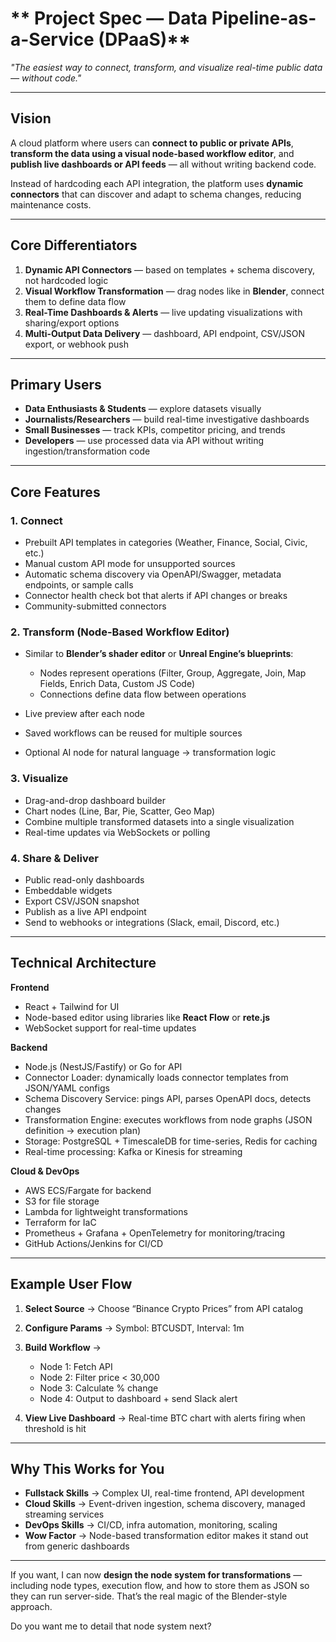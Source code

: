 

# ** Project Spec — Data Pipeline-as-a-Service (DPaaS)**

*"The easiest way to connect, transform, and visualize real-time public data — without code."*

---

## **Vision**

A cloud platform where users can **connect to public or private APIs**, **transform the data using a visual node-based workflow editor**, and **publish live dashboards or API feeds** — all without writing backend code.

Instead of hardcoding each API integration, the platform uses **dynamic connectors** that can discover and adapt to schema changes, reducing maintenance costs.

---

## **Core Differentiators**

1. **Dynamic API Connectors** — based on templates + schema discovery, not hardcoded logic
2. **Visual Workflow Transformation** — drag nodes like in **Blender**, connect them to define data flow
3. **Real-Time Dashboards & Alerts** — live updating visualizations with sharing/export options
4. **Multi-Output Data Delivery** — dashboard, API endpoint, CSV/JSON export, or webhook push

---

## **Primary Users**

* **Data Enthusiasts & Students** — explore datasets visually
* **Journalists/Researchers** — build real-time investigative dashboards
* **Small Businesses** — track KPIs, competitor pricing, and trends
* **Developers** — use processed data via API without writing ingestion/transformation code

---

## **Core Features**

### **1. Connect**

* Prebuilt API templates in categories (Weather, Finance, Social, Civic, etc.)
* Manual custom API mode for unsupported sources
* Automatic schema discovery via OpenAPI/Swagger, metadata endpoints, or sample calls
* Connector health check bot that alerts if API changes or breaks
* Community-submitted connectors

### **2. Transform (Node-Based Workflow Editor)**

* Similar to **Blender’s shader editor** or **Unreal Engine’s blueprints**:

  * Nodes represent operations (Filter, Group, Aggregate, Join, Map Fields, Enrich Data, Custom JS Code)
  * Connections define data flow between operations
* Live preview after each node
* Saved workflows can be reused for multiple sources
* Optional AI node for natural language → transformation logic

### **3. Visualize**

* Drag-and-drop dashboard builder
* Chart nodes (Line, Bar, Pie, Scatter, Geo Map)
* Combine multiple transformed datasets into a single visualization
* Real-time updates via WebSockets or polling

### **4. Share & Deliver**

* Public read-only dashboards
* Embeddable widgets
* Export CSV/JSON snapshot
* Publish as a live API endpoint
* Send to webhooks or integrations (Slack, email, Discord, etc.)

---

## **Technical Architecture**

**Frontend**

* React + Tailwind for UI
* Node-based editor using libraries like **React Flow** or **rete.js**
* WebSocket support for real-time updates

**Backend**

* Node.js (NestJS/Fastify) or Go for API
* Connector Loader: dynamically loads connector templates from JSON/YAML configs
* Schema Discovery Service: pings API, parses OpenAPI docs, detects changes
* Transformation Engine: executes workflows from node graphs (JSON definition → execution plan)
* Storage: PostgreSQL + TimescaleDB for time-series, Redis for caching
* Real-time processing: Kafka or Kinesis for streaming

**Cloud & DevOps**

* AWS ECS/Fargate for backend
* S3 for file storage
* Lambda for lightweight transformations
* Terraform for IaC
* Prometheus + Grafana + OpenTelemetry for monitoring/tracing
* GitHub Actions/Jenkins for CI/CD

---

## **Example User Flow**

1. **Select Source** → Choose “Binance Crypto Prices” from API catalog
2. **Configure Params** → Symbol: BTCUSDT, Interval: 1m
3. **Build Workflow** →

   * Node 1: Fetch API
   * Node 2: Filter price < 30,000
   * Node 3: Calculate % change
   * Node 4: Output to dashboard + send Slack alert
4. **View Live Dashboard** → Real-time BTC chart with alerts firing when threshold is hit

---

## **Why This Works for You**

* **Fullstack Skills** → Complex UI, real-time frontend, API development
* **Cloud Skills** → Event-driven ingestion, schema discovery, managed streaming services
* **DevOps Skills** → CI/CD, infra automation, monitoring, scaling
* **Wow Factor** → Node-based transformation editor makes it stand out from generic dashboards

---

If you want, I can now **design the node system for transformations** — including node types, execution flow, and how to store them as JSON so they can run server-side.
That’s the real magic of the Blender-style approach.

Do you want me to detail that node system next?

